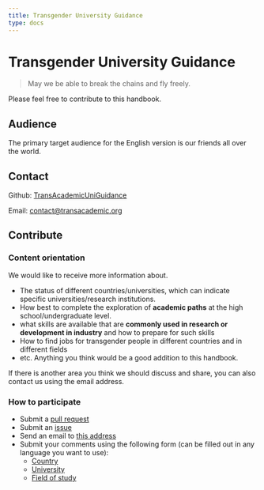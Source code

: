 ```yaml
---
title: Transgender University Guidance
type: docs
---
```


# Transgender University Guidance

> May we be able to break the chains and fly freely.

Please feel free to contribute to this handbook.

## Audience

The primary target audience for the English version is our friends all over the world.

## Contact

Github: [TransAcademicUniGuidance](https://github.com/Linzh7/TransAcademicUniGuide)

Email: [contact@transacademic.org](mailto:contact@transacademic.org)

## Contribute

### Content orientation

We would like to receive more information about.
- The status of different countries/universities, which can indicate specific universities/research institutions.
- How best to complete the exploration of **academic paths** at the high school/undergraduate level.
- what skills are available that are **commonly used in research or development in industry** and how to prepare for such skills
- How to find jobs for transgender people in different countries and in different fields
- etc. Anything you think would be a good addition to this handbook.

If there is another area you think we should discuss and share, you can also contact us using the email address.

### How to participate

- Submit a [pull request](https://github.com/Linzh7/TransAcademicUniGuide/pulls)
- Submit an [issue](https://github.com/Linzh7/TransAcademicUniGuide/issues)
- Send an email to [this address](mailto:contact@transacademic.org)
- Submit your comments using the following form (can be filled out in any language you want to use):
  - [Country](https://docs.google.com/forms/d/e/1FAIpQLSfm40NK_kWylDTy-cIhUibpX1LaVx-6vw4EF2x7SgXSIhlXOA/viewform)
  - [University](https://docs.google.com/forms/d/e/1FAIpQLSdTduZ0wpgJ3W4LDPQ6u_Vm6Gi_AMZYZnwYFl5ifT8SO4yJmA/viewform)
  - [Field of study](https://docs.google.com/forms/d/e/1FAIpQLScgX2iVOC2_5Z3tmbp4kJq6Es2RrEOypUpzaoNIEg-5yNmqFw/viewform)
